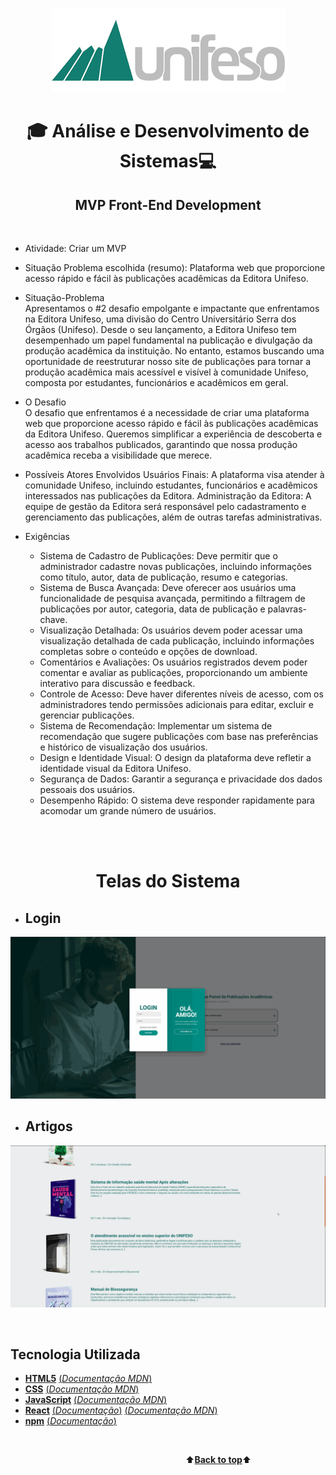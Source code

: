 <a name="back-to-top">
<p align="center">
    <img src="public/images/logoUnifeso.png" alt="unifeso-logo">
</p>
<h1 align="center">🎓
    Análise e Desenvolvimento de Sistemas💻
</h1>
<h2 align="center">
    MVP Front-End Development
</h2>

</br>

- Atividade: Criar um MVP
- Situação Problema escolhida (resumo): Plataforma web que proporcione acesso rápido e fácil às publicações acadêmicas da Editora Unifeso. 


- Situação-Problema <br>
Apresentamos o #2 desafio empolgante e impactante que enfrentamos na Editora Unifeso, uma divisão do Centro Universitário Serra dos Órgãos (Unifeso). Desde o seu lançamento, a Editora Unifeso tem desempenhado um papel fundamental na publicação e divulgação da produção acadêmica da instituição. No entanto, estamos buscando uma oportunidade de reestruturar nosso site de publicações para tornar a produção acadêmica mais acessível e visível à comunidade Unifeso, composta por estudantes, funcionários e acadêmicos em geral.

- O Desafio <br>
O desafio que enfrentamos é a necessidade de criar uma plataforma web que proporcione acesso rápido e fácil às publicações acadêmicas da Editora Unifeso. Queremos simplificar a experiência de descoberta e acesso aos trabalhos publicados, garantindo que nossa produção acadêmica receba a visibilidade que merece.

- Possíveis Atores Envolvidos
Usuários Finais: A plataforma visa atender à comunidade Unifeso, incluindo estudantes, funcionários e acadêmicos interessados nas publicações da Editora.
Administração da Editora: A equipe de gestão da Editora será responsável pelo cadastramento e gerenciamento das publicações, além de outras tarefas administrativas.

- Exigências
    - Sistema de Cadastro de Publicações: Deve permitir que o administrador cadastre novas publicações, incluindo informações como título, autor, data de publicação, resumo e categorias.
    - Sistema de Busca Avançada: Deve oferecer aos usuários uma funcionalidade de pesquisa avançada, permitindo a filtragem de publicações por autor, categoria, data de publicação e palavras-chave.
    - Visualização Detalhada: Os usuários devem poder acessar uma visualização detalhada de cada publicação, incluindo informações completas sobre o conteúdo e opções de download.
    - Comentários e Avaliações: Os usuários registrados devem poder comentar e avaliar as publicações, proporcionando um ambiente interativo para discussão e feedback.
    - Controle de Acesso: Deve haver diferentes níveis de acesso, com os administradores tendo permissões adicionais para editar, excluir e gerenciar publicações.
    - Sistema de Recomendação: Implementar um sistema de recomendação que sugere publicações com base nas preferências e histórico de visualização dos usuários.
    - Design e Identidade Visual: O design da plataforma deve refletir a identidade visual da Editora Unifeso.
    - Segurança de Dados: Garantir a segurança e privacidade dos dados pessoais dos usuários.
    - Desempenho Rápido: O sistema deve responder rapidamente para acomodar um grande número de usuários.

</br>
</br>
<h1 align="center">Telas do Sistema
</h1>

- ## Login
![](./src/assets/gifs/login.gif)

- ## Artigos
![](./src/assets/gifs/artigos.gif)

</br>

## Tecnologia Utilizada

- [**HTML5**](https://html.spec.whatwg.org/)    [(*Documentação MDN*)](https://developer.mozilla.org/pt-BR/docs/Web/HTML)
- [**CSS**](https://www.w3.org/Style/CSS/)    [(*Documentação MDN*)](https://developer.mozilla.org/en-US/docs/Web/CSS/Reference)
- [**JavaScript**](https://www.javascript.com/)    [(*Documentação MDN*)](https://developer.mozilla.org/pt-BR/docs/Web/JavaScript)
- [**React**](https://reactjs.org/)    [(*Documentação*)](https://reactjs.org/tutorial/tutorial.html)    [(*Documentação MDN*)](https://developer.mozilla.org/pt-BR/docs/Learn/Tools_and_testing/Client-side_JavaScript_frameworks/React_getting_started)
- [**npm**](https://www.npmjs.com/)    [(*Documentação*)](https://docs.npmjs.com/)      

<br>

&emsp;&emsp;&emsp;&emsp;&emsp;&emsp;&emsp;&emsp;&emsp;&emsp;&emsp;&emsp;&emsp;&emsp;&emsp;&emsp;&emsp;&emsp;&emsp;&emsp;⬆️[**Back to top**](#back-to-top)⬆️